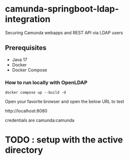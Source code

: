 # camunda-springboot-ldap-integration
Securing Camunda webapps and REST API via LDAP users

## Prerequisites
* Java 17
* Docker
* Docker Compose

### How to run locally with OpenLDAP

`docker compose up --build -d`


Open your favorite browser and open the below URL to test

http://localhost:8080

credentials are camunda:camunda

# TODO : setup with the active directory

